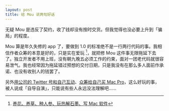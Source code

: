 ```yaml
---
layout: post
title: 给 Mou 说两句好话
---
```


无疑 Mou 是违反了契约，收了钱却没有按时交货。但我觉得也没必要上升到「骗局」的程度。

Mou 算是年久失修的 app 了，要做到 1.0 的标准绝不是一行两行代码的事。我相信作者众筹的本意是好的，只是实在爱玩 [^1]，就把修 Mou 这件事无限拖延下去了。独立开发者不用上班，没有朝九晚五必须工作的约束，面对一团老代码就很容易泄气。我也经常因为拖延错过预想的交付日期，只是我没有在那么多人面前作承诺、也没有收别人的钱罢了。

另外[用公司的 Twitter 号和自己互动](https://twitter.com/chenluois/status/539590939321171969)、[众筹给自己买 Mac Pro](https://www.indiegogo.com/projects/buy-me-a-mac-pro#/)，这么好玩的事，被人说成「自导自演」，只能说有些人永远没法理解吧……

[^1]: [养花、养草、种人参、玩热解石墨、写 Mac 软件](https://ipn.li/itgonglun/63/)
